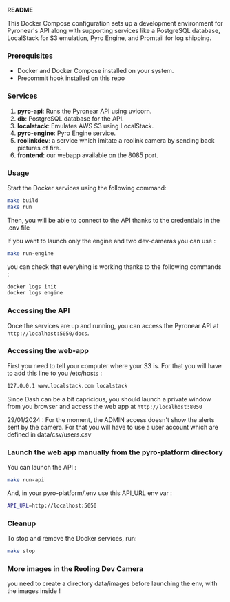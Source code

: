 **README**

This Docker Compose configuration sets up a development environment for Pyronear's API along with supporting services like a PostgreSQL database, LocalStack for S3 emulation, Pyro Engine, and Promtail for log shipping.

### Prerequisites
- Docker and Docker Compose installed on your system.
- Precommit hook installed on this repo


### Services
1. **pyro-api**: Runs the Pyronear API using uvicorn.
2. **db**: PostgreSQL database for the API.
3. **localstack**: Emulates AWS S3 using LocalStack.
4. **pyro-engine**: Pyro Engine service.
5. **reolinkdev**: a service which imitate a reolink camera by sending back pictures of fire.
6. **frontend**: our webapp available on the 8085 port.

### Usage

Start the Docker services using the following command:
```bash
make build
make run
```

Then, you will be able to connect to the API thanks to the credentials in the .env file

If you want to launch only the engine and two dev-cameras you can use :
```bash
make run-engine
```

you can check that everyhing is working thanks to the following commands :
```bash
docker logs init
docker logs engine
```

### Accessing the API
Once the services are up and running, you can access the Pyronear API at `http://localhost:5050/docs`.


### Accessing the web-app

First you need to tell your computer where your S3 is.
For that you will have to add this line to you /etc/hosts :

```bash
127.0.0.1 www.localstack.com localstack
```

Since Dash can be a bit capricious, you should launch a private window from you browser and access the web app at `http://localhost:8050`

29/01/2024 : For the moment, the ADMIN access doesn't show the alerts sent by the camera. For that you will have to use a user account which are defined in data/csv/users.csv

### Launch the web app manually from the pyro-platform directory

You can launch the API :

```bash
make run-api
```

And, in your pyro-platform/.env use this API_URL env var :
```bash
API_URL=http://localhost:5050
```

### Cleanup
To stop and remove the Docker services, run:
```bash
make stop
```

### More images in the Reoling Dev Camera

you need to create a directory data/images before launching the env, with the images inside !
